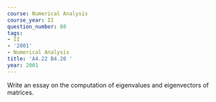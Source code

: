 ```yaml
---
course: Numerical Analysis
course_year: II
question_number: 80
tags:
- II
- '2001'
- Numerical Analysis
title: 'A4.22 B4.20 '
year: 2001
---
```



Write an essay on the computation of eigenvalues and eigenvectors of matrices.
